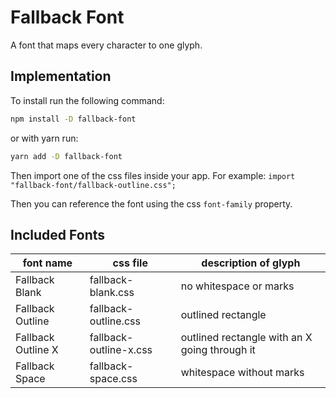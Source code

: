 # Fallback Font

A font that maps every character to one glyph.

## Implementation

To install run the following command:

```sh
npm install -D fallback-font
```

or with yarn run:

```sh
yarn add -D fallback-font
```

Then import one of the css files inside your app. For example: `import "fallback-font/fallback-outline.css";`

Then you can reference the font using the css `font-family` property.

## Included Fonts

| font name          | css file               | description of glyph                          |
| ------------------ | ---------------------- | --------------------------------------------- |
| Fallback Blank     | fallback-blank.css     | no whitespace or marks                        |
| Fallback Outline   | fallback-outline.css   | outlined rectangle                            |
| Fallback Outline X | fallback-outline-x.css | outlined rectangle with an X going through it |
| Fallback Space     | fallback-space.css     | whitespace without marks                      |
